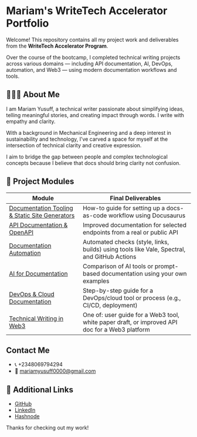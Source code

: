 # Mariam's WriteTech Accelerator Portfolio

Welcome! This repository contains all my project work and deliverables from the **WriteTech Accelerator Program**.

Over the course of the bootcamp, I completed technical writing projects across various domains — including API documentation, AI, DevOps, automation, and Web3 — using modern documentation workflows and tools.

## 👩🏽‍💻 About Me

I am Mariam Yusuff, a technical writer passionate about simplifying ideas, telling meaningful stories, and creating impact through words. I write with empathy and clarity.

With a background in Mechanical Engineering and a deep interest in sustainability and technology, I’ve carved a space for myself at the intersection of technical clarity and creative expression.

I aim to bridge the gap between people and complex technological concepts because I believe that docs should bring clarity not confusion.

## 📁 Project Modules

| Module | Final Deliverables |
|--------|--------------------- |
| [Documentation Tooling & Static Site Generators](./documentation-tooling/intro) | How-to guide for setting up a docs-as-code workflow using Docusaurus | 
| [API Documentation & OpenAPI](./api-documentation/intro) | Improved documentation for selected endpoints from a real or public API |
| [Documentation Automation](./docs-automation/intro) |  Automated checks (style, links, builds) using tools like Vale, Spectral, and GitHub Actions | 
| [AI for Documentation](./ai-documentation/intro) | Comparison of AI tools or prompt-based documentation using your own examples | 
| [DevOps & Cloud Documentation](./devops-cloud-documentation/intro) | Step-by-step guide for a DevOps/cloud tool or process (e.g., CI/CD, deployment) |
| [Technical Writing in Web3](./web3-documentation/intro)| One of: user guide for a Web3 tool, white paper draft, or improved API doc for a Web3 platform | 


## Contact Me
- 📞 +2348069794294   
- 📩 mariamyusuff0000@gmail.com


## 🔗 Additional Links
- [GitHub](https://github.com/MwithHeart/writetech-accelerator-portfolio-mariam)
- [LinkedIn](https://linkedin.com/in/yusuff-mariam)
- [Hashnode](https://mwithheart.hashnode.dev/)

Thanks for checking out my work!